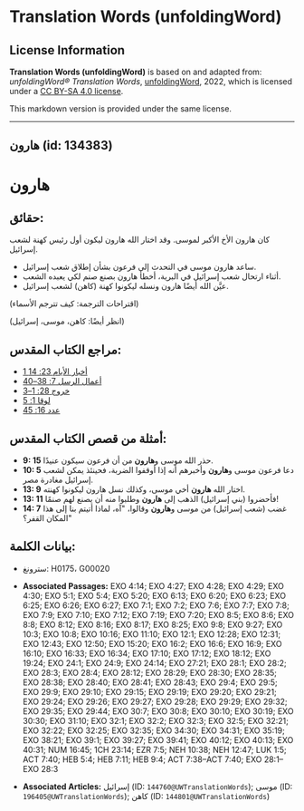 # Translation Words (unfoldingWord)

## License Information

**Translation Words (unfoldingWord)** is based on and adapted from: _unfoldingWord® Translation Words_, [unfoldingWord](https://unfoldingword.org/utw), 2022, which is licensed under a [CC BY-SA 4.0 license](https://creativecommons.org/licenses/by-sa/4.0/legalcode.en).

This markdown version is provided under the same license.



--------------------------------

## هارون (id: 134383)

هارون
=====

حقائق:
------

كان هارون الأخ الأكبر لموسى. وقد اختار الله هارون ليكون أول رئيس كهنة لشعب إسرائيل.

* ساعد هارون موسى في التحدث إلى فرعون بشأن إطلاق شعب إسرائيل.
* أثناء ارتحال شعب إسرائيل في البرية، أخطأ هارون بصنع صنم لكي يعبده الشعب.
* عيَّن الله أيضًا هارون ونسله ليكونوا كهنة (كاهن) لشعب إسرائيل.

(اقتراحات الترجمة: كيف تترجم الأسماء)

(انظر أيضًا: كاهن، موسى، إسرائيل)

مراجع الكتاب المقدس:
--------------------

* [1 أخبار الأيام 23: 14](https://ref.ly/1Chr23:14)
* [أعمال الرسل 7: 38–40](https://ref.ly/Acts7:38-Acts7:40)
* [خروج 28: 1–3](https://ref.ly/Exod28:1-Exod28:3)
* [لوقا 1: 5](https://ref.ly/Luke1:5)
* [عدد 16: 45](https://ref.ly/Num16:45)

أمثلة من قصص الكتاب المقدس:
---------------------------

* **9: 15** حذر الله موسى و**هارون** من أن فرعون سيكون عنيدًا.
* **10: 5** دعا فرعون موسى و**هارون** وأخبرهم أنه إذا أوقفوا الضربة، فحينئذ يمكن لشعب إسرائيل مغادرة مصر.
* **13: 9** اختار الله **هارون** أخي موسى، وكذلك نسل هارون ليكونوا كهنته.
* **13: 11** فأحضروا (بني إسرائيل) الذهب إلى **هارون** وطلبوا منه أن يصنع لهم صنمًا!
* **14: 7** غضب (شعب إسرائيل) من موسى و**هارون** وقالوا، "آه، لماذا أتيتم بنا إلى هذا المكان القفر؟"

بيانات الكلمة:
--------------

* سترونغ: H0175، G00020

* **Associated Passages:** EXO 4:14; EXO 4:27; EXO 4:28; EXO 4:29; EXO 4:30; EXO 5:1; EXO 5:4; EXO 5:20; EXO 6:13; EXO 6:20; EXO 6:23; EXO 6:25; EXO 6:26; EXO 6:27; EXO 7:1; EXO 7:2; EXO 7:6; EXO 7:7; EXO 7:8; EXO 7:9; EXO 7:10; EXO 7:12; EXO 7:19; EXO 7:20; EXO 8:5; EXO 8:6; EXO 8:8; EXO 8:12; EXO 8:16; EXO 8:17; EXO 8:25; EXO 9:8; EXO 9:27; EXO 10:3; EXO 10:8; EXO 10:16; EXO 11:10; EXO 12:1; EXO 12:28; EXO 12:31; EXO 12:43; EXO 12:50; EXO 15:20; EXO 16:2; EXO 16:6; EXO 16:9; EXO 16:10; EXO 16:33; EXO 16:34; EXO 17:10; EXO 17:12; EXO 18:12; EXO 19:24; EXO 24:1; EXO 24:9; EXO 24:14; EXO 27:21; EXO 28:1; EXO 28:2; EXO 28:3; EXO 28:4; EXO 28:12; EXO 28:29; EXO 28:30; EXO 28:35; EXO 28:38; EXO 28:40; EXO 28:41; EXO 28:43; EXO 29:4; EXO 29:5; EXO 29:9; EXO 29:10; EXO 29:15; EXO 29:19; EXO 29:20; EXO 29:21; EXO 29:24; EXO 29:26; EXO 29:27; EXO 29:28; EXO 29:29; EXO 29:32; EXO 29:35; EXO 29:44; EXO 30:7; EXO 30:8; EXO 30:10; EXO 30:19; EXO 30:30; EXO 31:10; EXO 32:1; EXO 32:2; EXO 32:3; EXO 32:5; EXO 32:21; EXO 32:22; EXO 32:25; EXO 32:35; EXO 34:30; EXO 34:31; EXO 35:19; EXO 38:21; EXO 39:1; EXO 39:27; EXO 39:41; EXO 40:12; EXO 40:13; EXO 40:31; NUM 16:45; 1CH 23:14; EZR 7:5; NEH 10:38; NEH 12:47; LUK 1:5; ACT 7:40; HEB 5:4; HEB 7:11; HEB 9:4; ACT 7:38–ACT 7:40; EXO 28:1–EXO 28:3
* **Associated Articles:** إسرائيل (ID: `144760@UWTranslationWords`); موسى (ID: `196405@UWTranslationWords`); كاهن (ID: `144801@UWTranslationWords`)

